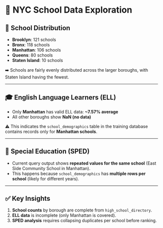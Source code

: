 # 🧠 NYC School Data Exploration 

## 🏫 School Distribution
- **Brooklyn**: 121 schools  
- **Bronx**: 118 schools  
- **Manhattan**: 106 schools  
- **Queens**: 80 schools  
- **Staten Island**: 10 schools  

➡️ Schools are fairly evenly distributed across the larger boroughs, with Staten Island having the fewest.

---

## 🎓 English Language Learners (ELL)
- Only **Manhattan** has valid ELL data: **~7.57% average**  
- All other boroughs show **NaN (no data)**  

⚠️ This indicates the `school_demographics` table in the training database contains records only for **Manhattan schools**.

---

## 🔗 Special Education (SPED)
- Current query output shows **repeated values for the same school** (East Side Community School in Manhattan).  
- This happens because `school_demographics` has **multiple rows per school** (likely for different years).  


---

## ✅ Key Insights
1. **School counts** by borough are complete from `high_school_directory`.  
2. **ELL data** is incomplete (only Manhattan is covered).  
3. **SPED analysis** requires collapsing duplicates per school before ranking.  
